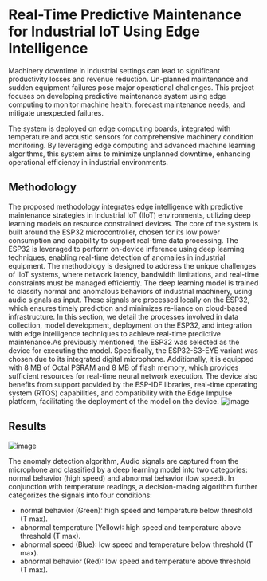 # Real-Time Predictive Maintenance for Industrial IoT Using Edge Intelligence
Machinery downtime in industrial settings can lead to significant productivity losses and revenue reduction. Un-planned maintenance and sudden equipment failures pose major operational challenges. This project focuses on developing predictive maintenance system using edge computing to monitor machine health, forecast maintenance needs, and mitigate unexpected failures.

The system is deployed on edge computing boards, integrated with temperature and acoustic sensors for comprehensive machinery condition monitoring. By leveraging edge computing and advanced machine learning algorithms, this system aims to minimize unplanned downtime, enhancing operational efficiency in industrial environments.

## Methodology
The proposed methodology integrates edge intelligence with predictive maintenance strategies in Industrial IoT (IIoT) environments, utilizing deep learning models on resource constrained devices. The core of the system is built around the ESP32 microcontroller, chosen for its low power consumption and capability to support real-time data processing. The ESP32 is leveraged to perform on-device inference using deep learning techniques, enabling real-time detection of anomalies in industrial equipment. The methodology is designed to address the unique challenges of IIoT systems, where network latency, bandwidth limitations, and real-time constraints must be managed efficiently. The deep learning model is trained to classify normal and anomalous behaviors of industrial machinery, using audio signals as input. These signals are processed locally on the ESP32, which ensures timely prediction and minimizes re-liance on cloud-based infrastructure. In this section, we detail the processes involved in data collection, model development, deployment on the ESP32, and integration with edge intelligence techniques to achieve real-time predictive maintenance.As previously mentioned, the ESP32 was selected as the device for executing the model. Specifically, the ESP32-S3-EYE variant was chosen due to its integrated digital microphone. Additionally, it is equipped with 8 MB of Octal PSRAM and 8 MB of flash memory, which provides sufficient resources for real-time neural network execution. The device also benefits from support provided by the ESP-IDF libraries, real-time operating system (RTOS) capabilities, and compatibility with the Edge Impulse platform, facilitating the deployment of the model on the device.
![image](https://github.com/user-attachments/assets/cabeef9d-1d3f-462f-a60e-9023d7dbd4f4)

## Results

![image](https://github.com/user-attachments/assets/76bbeea8-e69e-4ce2-a463-c82b83717108)

The anomaly detection algorithm, Audio signals are captured from the microphone and classified by a deep learning model into two categories: normal behavior (high speed) and abnormal behavior (low speed). In conjunction with temperature readings, a decision-making algorithm further categorizes the signals into four conditions:
- normal behavior (Green): high speed and temperature below threshold (T max).
- abnormal temperature (Yellow): high speed and temperature above threshold (T max).
- abnormal speed (Blue): low speed and temperature below threshold (T max).
- abnormal behavior (Red): low speed and temperature above threshold (T max).
